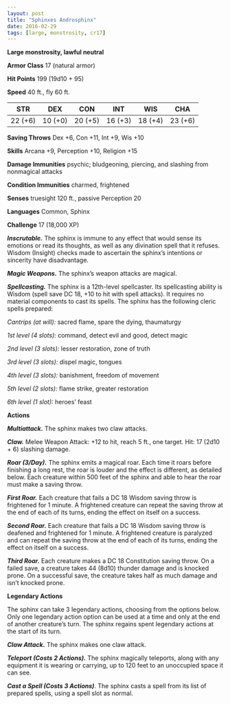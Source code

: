 ```yaml
---
layout: post
title: "Sphinxes Androsphinx"
date: 2016-02-29
tags: [large, monstrosity, cr17]
---
```


**Large monstrosity, lawful neutral**

**Armor Class** 17 (natural armor)

**Hit Points** 199 (19d10 + 95)

**Speed** 40 ft., fly 60 ft.

|   STR   |   DEX   |   CON   |   INT   |   WIS   |   CHA   |
|:-----:|:-----:|:-----:|:-----:|:-----:|:-----:|
| 22 (+6) | 10 (+0) | 20 (+5) | 16 (+3) | 18 (+4) | 23 (+6) |

**Saving Throws** Dex +6, Con +11, Int +9, Wis +10 

**Skills** Arcana +9, Perception +10, Religion +15 

**Damage Immunities** psychic; bludgeoning, piercing, and slashing from nonmagical attacks 

**Condition Immunities** charmed, frightened 

**Senses** truesight 120 ft., passive Perception 20 

**Languages** Common, Sphinx 

**Challenge** 17 (18,000 XP)

***Inscrutable.*** The sphinx is immune to any effect that would sense its emotions or read its thoughts, as well as any divination spell that it refuses. Wisdom (Insight) checks made to ascertain the sphinx’s intentions or sincerity have disadvantage. 

***Magic Weapons.*** The sphinx’s weapon attacks are magical. 

***Spellcasting.*** The sphinx is a 12th-level spellcaster. Its spellcasting ability is Wisdom (spell save DC 18, +10 to hit with spell attacks). It requires no material components to cast its spells. The sphinx has the following cleric spells prepared: 

*Cantrips (at will):* sacred flame, spare the dying, thaumaturgy 

*1st level (4 slots):* command, detect evil and good, detect magic 

*2nd level (3 slots):* lesser restoration, zone of truth 

*3rd level (3 slots):* dispel magic, tongues 

*4th level (3 slots):* banishment, freedom of movement 

*5th level (2 slots):* flame strike, greater restoration 

*6th level (1 slot):* heroes’ feast 

**Actions** 

***Multiattack.*** The sphinx makes two claw attacks. 

***Claw.*** Melee Weapon Attack: +12 to hit, reach 5 ft., one target. Hit: 17 (2d10 + 6) slashing damage. 

***Roar (3/Day).*** The sphinx emits a magical roar. Each time it roars before finishing a long rest, the roar is louder and the effect is different, as detailed below. Each creature within 500 feet of the sphinx and able to hear the roar must make a saving throw. 

***First Roar.*** Each creature that fails a DC 18 Wisdom saving throw is frightened for 1 minute. A frightened creature can repeat the saving throw at the end of each of its turns, ending the effect on itself on a success. 

***Second Roar.*** Each creature that fails a DC 18 Wisdom saving throw is deafened and frightened for 1 minute. A frightened creature is paralyzed and can repeat the saving throw at the end of each of its turns, ending the effect on itself on a success.

***Third Roar.*** Each creature makes a DC 18 Constitution saving throw. On a failed save, a creature takes 44 (8d10) thunder damage and is knocked prone. On a successful save, the creature takes half as much damage and isn’t knocked prone. 

**Legendary Actions**

The sphinx can take 3 legendary actions, choosing from the options below. Only one legendary action option can be used at a time and only at the end of another creature’s turn. The sphinx regains spent legendary actions at the start of its turn. 

***Claw Attack.*** The sphinx makes one claw attack. 

***Teleport (Costs 2 Actions).*** The sphinx magically teleports, along with any equipment it is wearing or carrying, up to 120 feet to an unoccupied space it can see. 

***Cast a Spell (Costs 3 Actions)***. The sphinx casts a spell from its list of prepared spells, using a spell slot as normal.